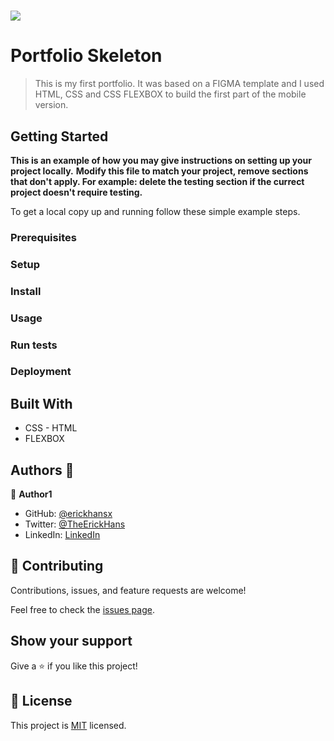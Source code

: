 # ![](https://img.shields.io/badge/Microverse-blueviolet)

# Portfolio Skeleton

> This is my first portfolio.
> It was based on a FIGMA template and I used HTML,
> CSS and CSS FLEXBOX to build the first part of the mobile version.

## Getting Started

**This is an example of how you may give instructions on setting up your project locally.**
**Modify this file to match your project, remove sections that don't apply. For example: delete the testing section if the currect project doesn't require testing.**

To get a local copy up and running follow these simple example steps.

### Prerequisites

### Setup

### Install

### Usage

### Run tests

### Deployment

## Built With

- CSS - HTML
- FLEXBOX

## Authors 👤

👤 **Author1**

- GitHub: [@erickhansx](https://github.com/erickhansx)
- Twitter: [@TheErickHans](https://twitter.com/TheErickHans)
- LinkedIn: [LinkedIn](https://www.linkedin.com/in/erick-hans-858382231/)

## 🤝 Contributing

Contributions, issues, and feature requests are welcome!

Feel free to check the [issues page](../../issues/).

## Show your support

Give a ⭐️ if you like this project!

## 📝 License

This project is [MIT](./MIT.md) licensed.
